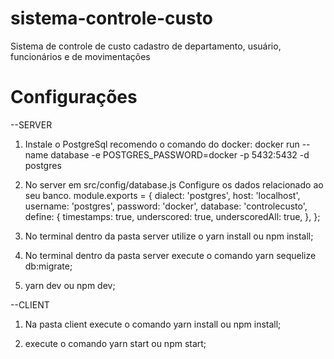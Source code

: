 # sistema-controle-custo
Sistema de controle de custo cadastro de departamento, usuário, funcionários e de movimentações

# Configurações
 --SERVER
1) Instale o PostgreSql recomendo o comando do docker: docker run --name database -e POSTGRES_PASSWORD=docker -p 5432:5432 -d postgres

2) No server em src/config/database.js
Configure os dados relacionado ao seu banco.
  module.exports = {
    dialect: 'postgres',
    host: 'localhost',
    username: 'postgres',
    password: 'docker',
    database: 'controlecusto',
    define: {
      timestamps: true,
      underscored: true,
      underscoredAll: true,
    },
  };

3) No terminal dentro da pasta server utilize o yarn install ou npm install;

4) No terminal dentro da pasta server execute o comando yarn sequelize db:migrate;

5) yarn dev ou npm dev;

--CLIENT

1) Na pasta client execute o comando yarn install ou npm install;

2) execute o comando  yarn start ou npm start;
